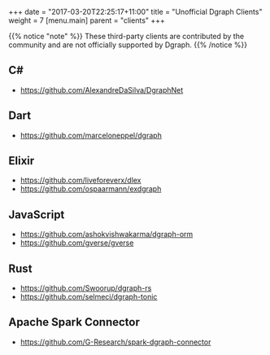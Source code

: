 +++
date = "2017-03-20T22:25:17+11:00"
title = "Unofficial Dgraph Clients"
weight = 7
[menu.main]
    parent = "clients"
+++

{{% notice "note" %}}
These third-party clients are contributed by the community and are not officially supported by Dgraph.
{{% /notice %}}

## C\#

- https://github.com/AlexandreDaSilva/DgraphNet

## Dart

- https://github.com/marceloneppel/dgraph

## Elixir

- https://github.com/liveforeverx/dlex
- https://github.com/ospaarmann/exdgraph

## JavaScript

- https://github.com/ashokvishwakarma/dgraph-orm
- https://github.com/gverse/gverse

## Rust

- https://github.com/Swoorup/dgraph-rs
- https://github.com/selmeci/dgraph-tonic

## Apache Spark Connector

- https://github.com/G-Research/spark-dgraph-connector